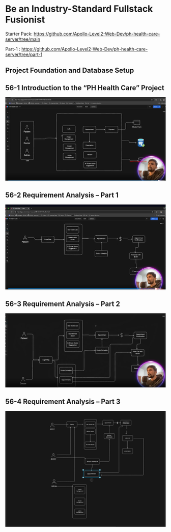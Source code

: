 # Be an Industry-Standard Fullstack Fusionist

Starter Pack: https://github.com/Apollo-Level2-Web-Dev/ph-health-care-server/tree/main



Part-1 : https://github.com/Apollo-Level2-Web-Dev/ph-health-care-server/tree/part-1


## Project Foundation and Database Setup

## 56-1 Introduction to the “PH Health Care” Project
![alt text](image.png)

## 56-2 Requirement Analysis – Part 1
![alt text](image-1.png)

## 56-3 Requirement Analysis – Part 2
![alt text](image-2.png)

## 56-4 Requirement Analysis – Part 3
![alt text](image-3.png)